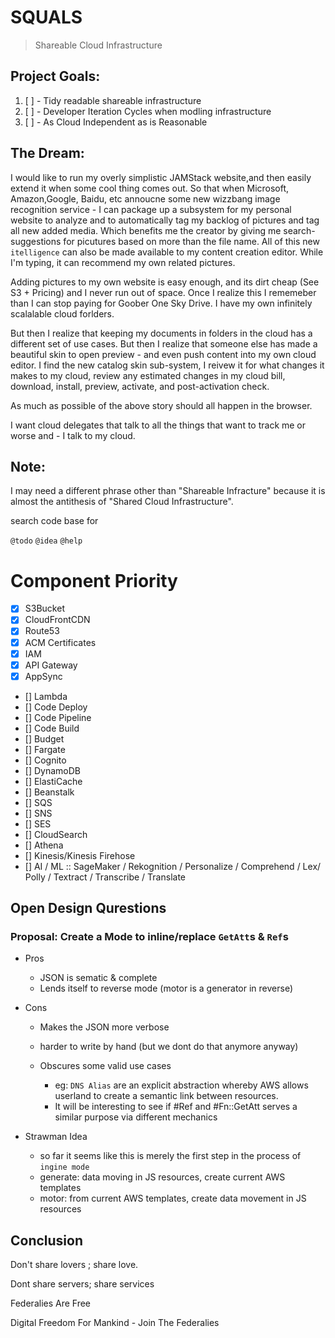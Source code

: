 # SQUALS

> Shareable Cloud Infrastructure

## Project Goals:

1. [ ] - Tidy readable shareable infrastructure
2. [ ] - Developer Iteration Cycles when modling infrastructure
3. [ ] - As Cloud Independent as is Reasonable

## The Dream:

I would like to run my overly simplistic JAMStack website,and then easily extend it when some cool thing comes out. So that when Microsoft, Amazon,Google, Baidu, etc annoucne some new wizzbang image recognition service - I can package up a subsystem for my personal website to analyze and to automatically tag my backlog of pictures and tag all new added media. Which benefits me the creator by giving me search-suggestions for picutures based on more than the file name. All of this new `itelligence` can also be made available to my content creation editor. While I'm typing, it can recommend my own related pictures.

Adding pictures to my own website is easy enough, and its dirt cheap (See S3 + Pricing) and I never run out of space. Once I realize this I rememeber than I can stop paying for Goober One Sky Drive. I have my own infinitely scalalable cloud forlders.

But then I realize that keeping my documents in folders in the cloud has a different set of use cases. But then I realize that someone else has made a beautiful skin to open preview - and even push content into my own cloud editor. I find the new catalog skin sub-system, I reivew it for what changes it makes to my cloud, review any estimated changes in my cloud bill, download, install, preview, activate, and post-activation check.

As much as possible of the above story should all happen in the browser. 

<!-- 1\. Infinite Scale platform. 2\. Saleable Trained AI Models 3\. Saleable System Subsystems -->

 I want cloud delegates that talk to all the things that want to track me or worse and - I talk to my cloud.

## Note:

I may need a different phrase other than "Shareable Infracture" because it is almost the antithesis of "Shared Cloud Infrastructure".

search code base for

`@todo` `@idea` `@help`

# Component Priority

- [x] S3Bucket
- [x] CloudFrontCDN
- [x] Route53
- [x] ACM Certificates
- [x] IAM
- [x] API Gateway
- [x] AppSync
- [] Lambda
- [] Code Deploy
- [] Code Pipeline
- [] Code Build
- [] Budget
- [] Fargate
- [] Cognito
- [] DynamoDB
- [] ElastiCache
- [] Beanstalk
- [] SQS
- [] SNS
- [] SES
- [] CloudSearch
- [] Athena
- [] Kinesis/Kinesis Firehose
- [] AI / ML :: SageMaker / Rekognition / Personalize / Comprehend / Lex/ Polly / Textract / Transcribe / Translate

## Open Design Qurestions

### Proposal: Create a Mode to inline/replace `GetAtt`s & `Ref`s

- Pros

  - JSON is sematic & complete
  - Lends itself to reverse mode (motor is a generator in reverse)

- Cons

  - Makes the JSON more verbose
  - harder to write by hand (but we dont do that anymore anyway)
  - Obscures some valid use cases

    - eg: `DNS Alias` are an explicit abstraction whereby AWS allows userland to create a semantic link between resources.
    - It will be interesting to see if #Ref and #Fn::GetAtt serves a similar purpose via different mechanics

- Strawman Idea

  - so far it seems like this is merely the first step in the process of `ingine mode`
  - generate: data moving in JS resources, create current AWS templates
  - motor: from current AWS templates, create data movement in JS resources

## Conclusion

Don't share lovers ; share love.

Dont share servers; share services

Federalies Are Free

Digital Freedom For Mankind - Join The Federalies
